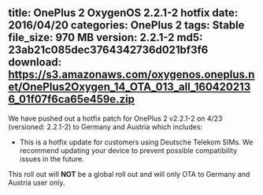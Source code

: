 title: OnePlus 2 OxygenOS 2.2.1-2 hotfix
date: 2016/04/20
categories: OnePlus 2
tags: Stable
file_size: 970 MB
version: 2.2.1-2
md5: 23ab21c085dec3764342736d021bf3f6
download: https://s3.amazonaws.com/oxygenos.oneplus.net/OnePlus2Oxygen_14_OTA_013_all_1604202136_01f07f6ca65e459e.zip
---
We have pushed out a hotfix patch for OnePlus 2 v2.2.1-2 on 4/23 (versioned: 2.2.1-2) to Germany and Austria which includes:
* This is a hotfix update for customers using Deutsche Telekom SIMs. We recommend updating your device to prevent possible compatibility issues in the future.

This roll out will **NOT** be a global roll out and will only OTA to Germany and Austria user only. 